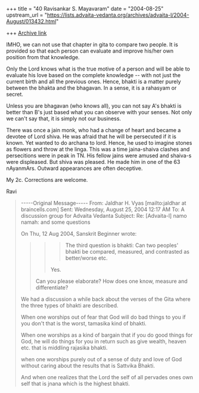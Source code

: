 +++
title = "40 Ravisankar S. Mayavaram"
date = "2004-08-25"
upstream_url = "https://lists.advaita-vedanta.org/archives/advaita-l/2004-August/013432.html"

+++
[Archive link](https://lists.advaita-vedanta.org/archives/advaita-l/2004-August/013432.html)

IMHO, we can not use that chapter in gita to compare two people. It is
provided so that each person can evaluate and improve his/her own position
from that knowledge.

Only the Lord knows what is the true motive of a person and will be able to
evaluate his love based on the complete knowledge -- with not just the
current birth and all the previous ones.  Hence, bhakti is a matter purely
between the bhakta and the bhagavan. In a sense, it is a rahasyam or secret.

Unless you are bhagavan (who knows all), you can not say A's bhakti  is
better than B's just based what you can observe with your senses. Not only
we can't say that,  it is simply not our business.

There was once a jain monk, who had a change of heart and became a devotee
of Lord shiva. He was afraid that he will be persecuted if it is known. Yet
wanted to do archana to lord. Hence, he used to imagine stones as flowers
and throw at the linga. This was a time jaina-shaiva clashes and
persecitions were in peak in TN.  His fellow jains were amused and shaiva-s
were displeased. But shiva was pleased. He made him in one of the 63
nAyanmArs. Outward appearances are often deceptive.


My 2c. Corrections are welcome.

Ravi





> -----Original Message-----
> From: Jaldhar H. Vyas [mailto:jaldhar at braincells.com]
> Sent: Wednesday, August 25, 2004 12:17 AM
> To: A discussion group for Advaita Vedanta
> Subject: Re: [Advaita-l] namo namah: and some questions
>
>
> On Thu, 12 Aug 2004, Sanskrit Beginner wrote:
>
> > > > The third question is bhakti: Can two peoples' bhakti be
> > > > compared, measured, and contrasted as better/worse etc.
> > >
> > > Yes.
> >
> >  Can you please elaborate? How does one know, measure and
> > differentiate?
>
> We had a discussion a while back about the verses of the Gita where the
> three types of bhakti are described.
>
> When one worships out of fear that God will do bad things to you if you
> don't that is the worst, tamasika kind of bhakti.
>
> When one worships as a kind of bargain that if you do good things for God,
> he will do things for you in return such as give wealth, heaven etc. that
> is middling rajasika bhakti.
>
> when one worships purely out of a sense of duty and love of God without
> caring about the results that is Sattvika Bhakti.
>
> And when one realizes that the Lord the self of all pervades ones own self
> that is jnana which is the highest bhakti.
>
>



